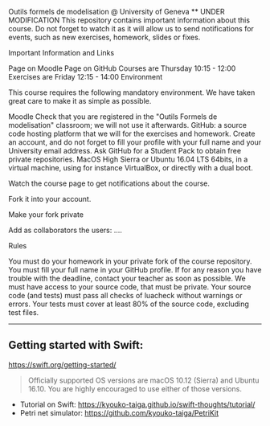Outils formels de modelisation @ University of Geneva
** UNDER MODIFICATION
This repository contains important information about this course. Do not forget to watch it as it will allow us to send notifications for events, such as new exercises, homework, slides or fixes.

Important Information and Links

Page on Moodle
Page on GitHub
Courses are Thursday 10:15 - 12:00
Exercises are Friday 12:15 - 14:00
Environment

This course requires the following mandatory environment. We have taken great care to make it as simple as possible.

Moodle Check that you are registered in the "Outils Formels de modelisation" classroom; we will not use it afterwards.
GitHub: a source code hosting platform that we will for the exercises and homework. Create an account, and do not forget to fill your profile with your full name and your University email address. Ask GitHub for a Student Pack to obtain free private repositories.
MacOS High Sierra or Ubuntu 16.04 LTS 64bits, in a virtual machine, using for instance VirtualBox, or directly with a dual boot.

Watch the course page to get notifications about the course.

Fork it into your account.

Make your fork private

Add as collaborators the users: ....

Rules

You must do your homework in your private fork of the course repository.
You must fill your full name in your GitHub profile.
If for any reason you have trouble with the deadline, contact your teacher as soon as possible.
We must have access to your source code, that must be private.
Your source code (and tests) must pass all checks of luacheck without warnings or errors.
Your tests must cover at least 80% of the source code, excluding test files.

***

## Getting started with Swift:

https://swift.org/getting-started/

> Officially supported OS versions are macOS 10.12 (Sierra) and Ubuntu 16.10.
> You are highly encouraged to use either of those versions.

* Tutorial on Swift: https://kyouko-taiga.github.io/swift-thoughts/tutorial/
* Petri net simulator: https://github.com/kyouko-taiga/PetriKit
